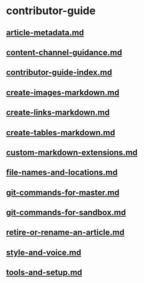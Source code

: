 # contributor-guide
## [article-metadata.md](article-metadata.md)
## [content-channel-guidance.md](content-channel-guidance.md)
## [contributor-guide-index.md](contributor-guide-index.md)
## [create-images-markdown.md](create-images-markdown.md)
## [create-links-markdown.md](create-links-markdown.md)
## [create-tables-markdown.md](create-tables-markdown.md)
## [custom-markdown-extensions.md](custom-markdown-extensions.md)
## [file-names-and-locations.md](file-names-and-locations.md)
## [git-commands-for-master.md](git-commands-for-master.md)
## [git-commands-for-sandbox.md](git-commands-for-sandbox.md)
## [retire-or-rename-an-article.md](retire-or-rename-an-article.md)
## [style-and-voice.md](style-and-voice.md)
## [tools-and-setup.md](tools-and-setup.md)
